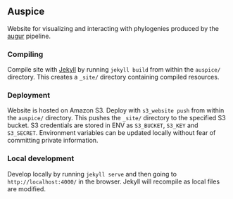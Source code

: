 ## Auspice

Website for visualizing and interacting with phylogenies produced by the [augur](../augur/) pipeline.

### Compiling

Compile site with [Jekyll](http://jekyllrb.com/) by running `jekyll build` from within the `auspice/` directory. This creates a `_site/` directory containing compiled resources.

### Deployment

Website is hosted on Amazon S3. Deploy with `s3_website push` from within the `auspice/` directory. This pushes the `_site/` directory to the specified S3 bucket. S3 credentials are stored in ENV as `S3_BUCKET`, `S3_KEY` and `S3_SECRET`. Environment variables can be updated locally without fear of committing private information.

### Local development

Develop locally by running `jekyll serve` and then going to `http://localhost:4000/` in the browser. Jekyll will recompile as local files are modified.
